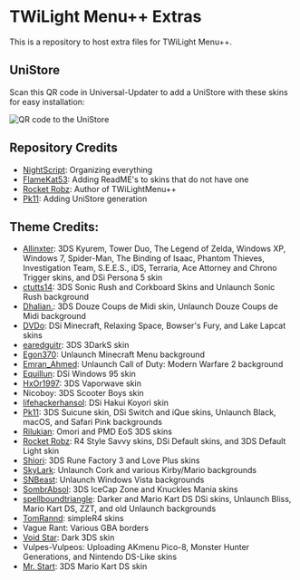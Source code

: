 # TWiLight Menu++ Extras
This is a repository to host extra files for TWiLight Menu++.

## UniStore
Scan this QR code in Universal-Updater to add a UniStore with these skins for easy installation:

![QR code to the UniStore](https://raw.githubusercontent.com/DS-Homebrew/twlmenu-extras/master/unistore/twlmenu-skins.png)

## Repository Credits
- [NightScript](https://github.com/NightYoshi370): Organizing everything
- [FlameKat53](https://github.com/FlameKat53): Adding ReadME's to skins that do not have one
- [Rocket Robz](https://github.com/RocketRobz): Author of TWiLightMenu++
- [Pk11](https://github.com/epicpkmn11): Adding UniStore generation

## Theme Credits:
- [Allinxter](https://github.com/Allinxter): 3DS Kyurem, Tower Duo, The Legend of Zelda, Windows XP, Windows 7, Spider-Man, The Binding of Isaac, Phantom Thieves, Investigation Team, S.E.E.S., iDS, Terraria, Ace Attorney and Chrono Trigger skins, and DSi Persona 5 skin
- [ctutts14](https://github.com/ctutts14): 3DS Sonic Rush and Corkboard Skins and Unlaunch Sonic Rush background
- [Dhalian.](https://github.com/Dhalian): 3DS Douze Coups de Midi skin, Unlaunch Douze Coups de Midi background 
- [DVDo](https://github.com/DieGo367): DSi Minecraft, Relaxing Space, Bowser's Fury, and Lake Lapcat skins
- [earedguitr](https://github.com/GriShafir): 3DS 3DarkS skin
- [Egon370](https://github.com/Egon370): Unlaunch Minecraft Menu background
- [Emran_Ahmed](https://github.com/Emran54320): Unlaunch Call of Duty: Modern Warfare 2 background
- [Equillun](https://github.com/Equillun): DSi Windows 95 skin
- [HxOr1997](https://github.com/HotPizzaYT): 3DS Vaporwave skin
- Nicoboy: 3DS Scooter Boys skin
- [lifehackerhansol](https://github.com/lifehackerhansol): DSi Hakui Koyori skin
- [Pk11](https://github.com/epicpkmn11): 3DS Suicune skin, DSi Switch and iQue skins, Unlaunch Black, macOS, and Safari Pink backgrounds
- [Rilukian](https://github.com/rilukian): Omori and PMD EoS 3DS skins
- [Rocket Robz](https://github.com/RocketRobz): R4 Style Savvy skins, DSi Default skins, and 3DS Default Light skin
- [Shiori](https://github.com/EgoisTamamono): 3DS Rune Factory 3 and Love Plus skins 
- [SkyLark](https://github.com/SleepyLark): Unlaunch Cork and various Kirby/Mario backgrounds
- [SNBeast](https://github.com/SNBeast): Unlaunch Windows Vista backgrounds
- [SombrAbsol](https://github.com/SombrAbsol): 3DS IceCap Zone and Knuckles Mania skins
- [spellboundtriangle](https://github.com/spellboundtriangle): Darker and Mario Kart DS DSi skins, Unlaunch Bliss, Mario Kart DS, ZZT, and old Unlaunch backgrounds
- [TomRannd](https://github.com/TomRannd): simpleR4 skins
- Vague Rant: Various GBA borders
- [Void Star](https://github.com/unresolvedsymbol): Dark 3DS skin
- Vulpes-Vulpeos: Uploading AKmenu Pico-8, Monster Hunter Generations, and Nintendo DS-Like skins
- [Mr. Start](https://github.com/Arthur-Start): 3DS Mario Kart DS skin
